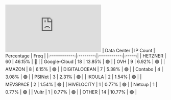 ![Diagramm](https://github.com/obajay/StateSync-snapshots/blob/main/Projects/Umee/1/README.md)
| Data Center | IP Count | Percentage | Freq |
|:------------:|:--------:|:-----------:|:-----:|
| HETZNER | 60 | 46.15% | 🔴 |
| Google-Cloud | 18 | 13.85% | 🟢 |
| OVH | 9 | 6.92% | 🟢 |
| AMAZON | 8 | 6.15% | 🟢 |
| DIGITALOCEAN | 7 | 5.38% | 🟢 |
| Contabo | 4 | 3.08% | 🟢 |
| PSINet | 3 | 2.31% | 🟢 |
| IKOULA | 2 | 1.54% | 🟢 |
| MEVSPACE | 2 | 1.54% | 🟢 |
| HIVELOCITY | 1 | 0.77% | 🟢 |
| Netcup | 1 | 0.77% | 🟢 |
| Vultr | 1 | 0.77% | 🟢 |
| OTHER | 14 | 10.77% | 🟢 |